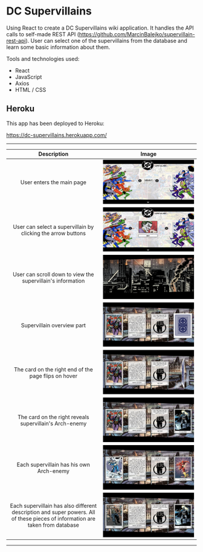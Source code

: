 DC Supervillains
================
Using React to create a DC Supervillains wiki application. It handles the API calls to self-made REST API (https://github.com/MarcinBalejko/supervillain-rest-api). User can select one of the supervillains from the database and learn some basic information about them.


Tools and technologies used:

* React
* JavaScript
* Axios
* HTML / CSS

**Heroku**
-------------------------------
This app has been deployed to Heroku:

https://dc-supervillains.herokuapp.com/

-----

|   Description   |   Image    |
|:------------:|:----------------:|
|User enters the main page| ![signin](public/images/readme_pics/1.png)|
|User can select a supervillain by clicking the arrow buttons| ![signin](public/images/readme_pics/2.png)|
|User can scroll down to view the supervillain's information| ![signin](public/images/readme_pics/3.png)|
|Supervillain overview part| ![signin](public/images/readme_pics/4.png)|
|The card on the right end of the page flips on hover| ![signin](public/images/readme_pics/5.png)|
|The card on the right reveals supervillain's Arch-enemy| ![signin](public/images/readme_pics/6.png)|
|Each supervillain has his own Arch-enemy| ![signin](public/images/readme_pics/7.png)|
|Each supervillain has also different description and super powers. All of these pieces of information are taken from database| ![signin](public/images/readme_pics/8.png)|

-----
